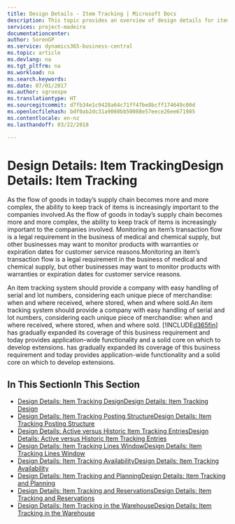 ```yaml
---
title: Design Details - Item Tracking | Microsoft Docs
description: This topic provides an overview of design details for item tracking.
services: project-madeira
documentationcenter: 
author: SorenGP
ms.service: dynamics365-business-central
ms.topic: article
ms.devlang: na
ms.tgt_pltfrm: na
ms.workload: na
ms.search.keywords: 
ms.date: 07/01/2017
ms.author: sgroespe
ms.translationtype: HT
ms.sourcegitcommit: d7fb34e1c9428a64c71ff47be8bcff174649c00d
ms.openlocfilehash: bdf0ab2dc31a9060bb50088e57eece26ee671985
ms.contentlocale: en-nz
ms.lasthandoff: 03/22/2018

---
```

# <a name="design-details-item-tracking"></a><span data-ttu-id="e3a74-103">Design Details: Item Tracking</span><span class="sxs-lookup"><span data-stu-id="e3a74-103">Design Details: Item Tracking</span></span>
<span data-ttu-id="e3a74-104">As the flow of goods in today’s supply chain becomes more and more complex, the ability to keep track of items is increasingly important to the companies involved.</span><span class="sxs-lookup"><span data-stu-id="e3a74-104">As the flow of goods in today’s supply chain becomes more and more complex, the ability to keep track of items is increasingly important to the companies involved.</span></span> <span data-ttu-id="e3a74-105">Monitoring an item’s transaction flow is a legal requirement in the business of medical and chemical supply, but other businesses may want to monitor products with warranties or expiration dates for customer service reasons.</span><span class="sxs-lookup"><span data-stu-id="e3a74-105">Monitoring an item’s transaction flow is a legal requirement in the business of medical and chemical supply, but other businesses may want to monitor products with warranties or expiration dates for customer service reasons.</span></span>  

<span data-ttu-id="e3a74-106">An item tracking system should provide a company with easy handling of serial and lot numbers, considering each unique piece of merchandise: when and where received, where stored, when and where sold.</span><span class="sxs-lookup"><span data-stu-id="e3a74-106">An item tracking system should provide a company with easy handling of serial and lot numbers, considering each unique piece of merchandise: when and where received, where stored, when and where sold.</span></span> [!INCLUDE[d365fin](includes/d365fin_md.md)]<span data-ttu-id="e3a74-107"> has gradually expanded its coverage of this business requirement and today provides application-wide functionality and a solid core on which to develop extensions.</span><span class="sxs-lookup"><span data-stu-id="e3a74-107"> has gradually expanded its coverage of this business requirement and today provides application-wide functionality and a solid core on which to develop extensions.</span></span>  

## <a name="in-this-section"></a><span data-ttu-id="e3a74-108">In This Section</span><span class="sxs-lookup"><span data-stu-id="e3a74-108">In This Section</span></span>  
* [<span data-ttu-id="e3a74-109">Design Details: Item Tracking Design</span><span class="sxs-lookup"><span data-stu-id="e3a74-109">Design Details: Item Tracking Design</span></span>](design-details-item-tracking-design.md)  
* [<span data-ttu-id="e3a74-110">Design Details: Item Tracking Posting Structure</span><span class="sxs-lookup"><span data-stu-id="e3a74-110">Design Details: Item Tracking Posting Structure</span></span>](design-details-item-tracking-posting-structure.md)  
* [<span data-ttu-id="e3a74-111">Design Details: Active versus Historic Item Tracking Entries</span><span class="sxs-lookup"><span data-stu-id="e3a74-111">Design Details: Active versus Historic Item Tracking Entries</span></span>](design-details-active-versus-historic-item-tracking-entries.md)  
* [<span data-ttu-id="e3a74-112">Design Details: Item Tracking Lines Window</span><span class="sxs-lookup"><span data-stu-id="e3a74-112">Design Details: Item Tracking Lines Window</span></span>](design-details-item-tracking-lines-window.md)  
* [<span data-ttu-id="e3a74-113">Design Details: Item Tracking Availability</span><span class="sxs-lookup"><span data-stu-id="e3a74-113">Design Details: Item Tracking Availability</span></span>](design-details-item-tracking-availability.md)  
* [<span data-ttu-id="e3a74-114">Design Details: Item Tracking and Planning</span><span class="sxs-lookup"><span data-stu-id="e3a74-114">Design Details: Item Tracking and Planning</span></span>](design-details-item-tracking-and-planning.md)  
* [<span data-ttu-id="e3a74-115">Design Details: Item Tracking and Reservations</span><span class="sxs-lookup"><span data-stu-id="e3a74-115">Design Details: Item Tracking and Reservations</span></span>](design-details-item-tracking-and-reservations.md)  
* [<span data-ttu-id="e3a74-116">Design Details: Item Tracking in the Warehouse</span><span class="sxs-lookup"><span data-stu-id="e3a74-116">Design Details: Item Tracking in the Warehouse</span></span>](design-details-item-tracking-in-the-warehouse.md)

